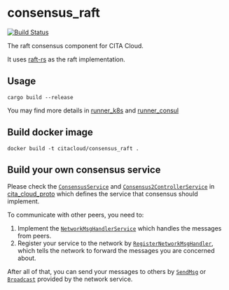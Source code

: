 # consensus_raft
[![Build Status](https://travis-ci.org/cita-cloud/consensus_raft.svg?branch=master)](https://travis-ci.org/cita-cloud/consensus_raft)

The raft consensus component for CITA Cloud.

It uses [raft-rs](https://github.com/tikv/raft-rs) as the raft implementation.

## Usage
```
cargo build --release
```

You may find more details in [runner_k8s](https://github.com/cita-cloud/runner_k8s) and [runner_consul](https://github.com/cita-cloud/runner_consul)

## Build docker image
```
docker build -t citacloud/consensus_raft .
```

## Build your own consensus service

Please check the [`ConsensusService`](https://github.com/cita-cloud/cita_cloud_proto/blob/master/protos/consensus.proto#L12)
and [`Consensus2ControllerService`](https://github.com/cita-cloud/cita_cloud_proto/blob/master/protos/controller.proto#L53)
in [cita_cloud_proto](https://github.com/cita-cloud/cita_cloud_proto)
which defines the service that consensus should implement.

To communicate with other peers, you need to:
1. Implement the [`NetworkMsgHandlerService`](https://github.com/cita-cloud/cita_cloud_proto/blob/master/protos/network.proto#L39)
which handles the messages from peers.
2. Register your service to the network by [`RegisterNetworkMsgHandler`](https://github.com/cita-cloud/cita_cloud_proto/blob/master/protos/network.proto#L35),
which tells the network to forward the messages you are concerned about.

After all of that, you can send your messages to others by [`SendMsg`](https://github.com/cita-cloud/cita_cloud_proto/blob/master/protos/network.proto#L26) 
or [`Broadcast`](https://github.com/cita-cloud/cita_cloud_proto/blob/master/protos/network.proto#L29) provided by the network service.
